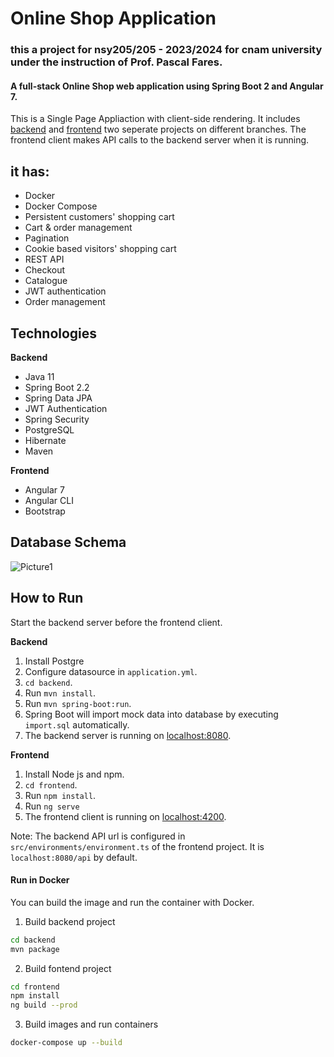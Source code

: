 
# Online Shop Application

### this a project for nsy205/205 - 2023/2024 for cnam university under the instruction of Prof. Pascal Fares.
#### A full-stack Online Shop web application using Spring Boot 2 and Angular 7. 
This is a Single Page Appliaction with client-side rendering. It includes [backend](https://github.com/zhulinn/SpringBoot-Angular7-ShoppingCart/tree/backend) and [frontend](https://github.com/zhulinn/SpringBoot-Angular7-ShoppingCart/tree/frontend) two seperate projects on different branches.
The frontend client makes API calls to the backend server when it is running.
 


## it has:
- Docker
- Docker Compose
- Persistent customers' shopping cart
- Cart & order management
- Pagination
- Cookie based visitors' shopping cart
- REST API
- Checkout
- Catalogue
- JWT authentication
- Order management

## Technologies
**Backend**
  - Java 11
  - Spring Boot 2.2
  - Spring Data JPA
  - JWT Authentication
  - Spring Security
  - PostgreSQL
  - Hibernate
  - Maven

**Frontend**
  - Angular 7
  - Angular CLI
  - Bootstrap

## Database Schema

![Picture1](https://github.com/user-attachments/assets/4526ecf3-04ab-4b28-8cf5-f47f45c36ed0)

## How to  Run

Start the backend server before the frontend client.  

**Backend**

  1. Install Postgre 
  2. Configure datasource in `application.yml`.
  3. `cd backend`.
  4. Run `mvn install`.
  5. Run `mvn spring-boot:run`.
  6. Spring Boot will import mock data into database by executing `import.sql` automatically.
  7. The backend server is running on [localhost:8080]().

**Frontend**
  1. Install Node js and npm.
  2. `cd frontend`.
  3. Run `npm install`.
  4. Run `ng serve`
  5. The frontend client is running on [localhost:4200]().
  
Note: The backend API url is configured in `src/environments/environment.ts` of the frontend project. It is `localhost:8080/api` by default.
  
#### Run in Docker
You can build the image and run the container with Docker. 
1. Build backend project
```bash
cd backend
mvn package
```
2. Build fontend project
```bash
cd frontend
npm install
ng build --prod
```
3. Build images and run containers
```bash
docker-compose up --build
```

